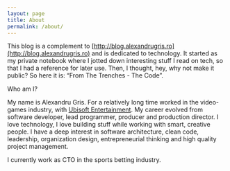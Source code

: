 ```yaml
---
layout: page
title: About
permalink: /about/
---
```

This blog is a complement to [http://blog.alexandrugris.ro](http://blog.alexandrugris.ro) and is dedicated to technology. It started as my private notebook where I jotted down interesting stuff I read on tech, so that I had a reference for later use. Then, I thought, hey, why not make it public? So here it is: “From The Trenches - The Code”.

Who am I?

My name is Alexandru Gris. For a relatively long time worked in the video-games industry, with [Ubisoft Entertainment](https://www.ubisoft.com/en-GB/). 
My career evolved from software developer, lead programmer, producer and production director. I love technology, I love building stuff while working with smart, creative people. 
I have a deep interest in software architecture, clean code, leadership, organization design, entrepreneurial thinking and high quality project management.

I currently work as CTO in the sports betting industry.